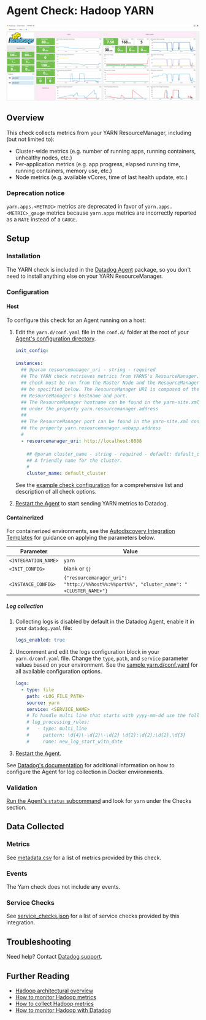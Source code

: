 # Agent Check: Hadoop YARN

![Hadoop Yarn][1]

## Overview

This check collects metrics from your YARN ResourceManager, including (but not limited to):

- Cluster-wide metrics (e.g. number of running apps, running containers, unhealthy nodes, etc.)
- Per-application metrics (e.g. app progress, elapsed running time, running containers, memory use, etc.)
- Node metrics (e.g. available vCores, time of last health update, etc.)

### Deprecation notice

`yarn.apps.<METRIC>` metrics are deprecated in favor of `yarn.apps.<METRIC>_gauge` metrics because `yarn.apps` metrics are incorrectly reported as a `RATE` instead of a `GAUGE`.

## Setup

### Installation

The YARN check is included in the [Datadog Agent][3] package, so you don't need to install anything else on your YARN ResourceManager.

### Configuration

<!-- xxx tabs xxx -->
<!-- xxx tab "Host" xxx -->

#### Host

To configure this check for an Agent running on a host:

1. Edit the `yarn.d/conf.yaml` file in the `conf.d/` folder at the root of your [Agent's configuration directory][4].

   ```yaml
   init_config:

   instances:
     ## @param resourcemanager_uri - string - required
     ## The YARN check retrieves metrics from YARNS's ResourceManager. This
     ## check must be run from the Master Node and the ResourceManager URI must
     ## be specified below. The ResourceManager URI is composed of the
     ## ResourceManager's hostname and port.
     ## The ResourceManager hostname can be found in the yarn-site.xml conf file
     ## under the property yarn.resourcemanager.address
     ##
     ## The ResourceManager port can be found in the yarn-site.xml conf file under
     ## the property yarn.resourcemanager.webapp.address
     #
     - resourcemanager_uri: http://localhost:8088

       ## @param cluster_name - string - required - default: default_cluster
       ## A friendly name for the cluster.
       #
       cluster_name: default_cluster
   ```

    See the [example check configuration][5] for a comprehensive list and description of all check options.

2. [Restart the Agent][6] to start sending YARN metrics to Datadog.

<!-- xxz tab xxx -->
<!-- xxx tab "Containerized" xxx -->

#### Containerized

For containerized environments, see the [Autodiscovery Integration Templates][2] for guidance on applying the parameters below.

| Parameter            | Value                                                                                   |
| -------------------- | --------------------------------------------------------------------------------------- |
| `<INTEGRATION_NAME>` | `yarn`                                                                                  |
| `<INIT_CONFIG>`      | blank or `{}`                                                                           |
| `<INSTANCE_CONFIG>`  | `{"resourcemanager_uri": "http://%%host%%:%%port%%", "cluster_name": "<CLUSTER_NAME>"}` |

##### Log collection

<!-- partial
{{< site-region region="us3" >}}
**Log collection is not supported for the Datadog {{< region-param key="dd_site_name" >}} site**.
{{< /site-region >}}
partial -->

1. Collecting logs is disabled by default in the Datadog Agent, enable it in your `datadog.yaml` file:

    ```yaml
    logs_enabled: true
    ```

2. Uncomment and edit the logs configuration block in your `yarn.d/conf.yaml` file. Change the `type`, `path`, and `service` parameter values based on your environment. See the [sample yarn.d/conf.yaml][5] for all available configuration options.

    ```yaml
    logs:
      - type: file
        path: <LOG_FILE_PATH>
        source: yarn
        service: <SERVICE_NAME>
        # To handle multi line that starts with yyyy-mm-dd use the following pattern
        # log_processing_rules:
        #   - type: multi_line
        #     pattern: \d{4}\-\d{2}\-\d{2} \d{2}:\d{2}:\d{2},\d{3}
        #     name: new_log_start_with_date
    ```

3. [Restart the Agent][6].

See [Datadog's documentation][14] for additional information on how to configure the Agent for log collection in Docker environments.

<!-- xxz tab xxx -->
<!-- xxz tabs xxx -->

### Validation

[Run the Agent's `status` subcommand][7] and look for `yarn` under the Checks section.

## Data Collected

### Metrics

See [metadata.csv][8] for a list of metrics provided by this check.

### Events

The Yarn check does not include any events.

### Service Checks

See [service_checks.json][15] for a list of service checks provided by this integration.

## Troubleshooting

Need help? Contact [Datadog support][9].

## Further Reading

- [Hadoop architectural overview][10]
- [How to monitor Hadoop metrics][11]
- [How to collect Hadoop metrics][12]
- [How to monitor Hadoop with Datadog][13]

[1]: https://raw.githubusercontent.com/DataDog/integrations-core/master/yarn/images/yarn_dashboard.png
[2]: https://docs.datadoghq.com/agent/kubernetes/integrations/
[3]: https://app.datadoghq.com/account/settings#agent
[4]: https://docs.datadoghq.com/agent/guide/agent-configuration-files/#agent-configuration-directory
[5]: https://github.com/DataDog/integrations-core/blob/master/yarn/datadog_checks/yarn/data/conf.yaml.example
[6]: https://docs.datadoghq.com/agent/guide/agent-commands/#start-stop-and-restart-the-agent
[7]: https://docs.datadoghq.com/agent/guide/agent-commands/#agent-status-and-information
[8]: https://github.com/DataDog/integrations-core/blob/master/yarn/metadata.csv
[9]: https://docs.datadoghq.com/help/
[10]: https://www.datadoghq.com/blog/hadoop-architecture-overview
[11]: https://www.datadoghq.com/blog/monitor-hadoop-metrics
[12]: https://www.datadoghq.com/blog/collecting-hadoop-metrics
[13]: https://www.datadoghq.com/blog/monitor-hadoop-metrics-datadog
[14]:  https://docs.datadoghq.com/agent/docker/log/
[15]: https://github.com/DataDog/integrations-core/blob/master/yarn/assets/service_checks.json

